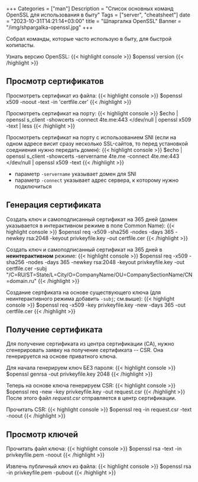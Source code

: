 +++
Categories = ["man"]
Description = "Список основных команд OpenSSL для использования в быту"
Tags = ["server", "cheatsheet"]
date = "2023-10-31T14:21:14+03:00"
title = "Шпаргалка OpenSSL"
Banner = "/img/shpargalka-openssl.jpg"
+++

Cобрал команды, которые часто использую в быту, для быстрой копипасты.
<!--more-->

Узнать версию OpenSSL:
{{< highlight console >}}
$openssl version
{{< /highlight >}}

## Просмотр сертификатов

Просмотреть сертификат из файла:
{{< highlight console >}}
$openssl x509 -noout -text -in 'certfile.cer'
{{< /highlight >}}

Просмотреть сертификат на порту:
{{< highlight console >}}
$echo | openssl s_client -showcerts -connect 4te.me:443 </dev/null | openssl x509 -text | less
{{< /highlight >}}

Просмотреть сертификат на порту с использованием SNI (если на одном адресе висит сразу несколько SSL-сайтов, то перед установкой соедниения нужно передать домен):
{{< highlight console >}}
$echo | openssl s_client -showcerts -servername 4te.me -connect 4te.me:443 </dev/null | openssl x509 -text
{{< /highlight >}}

* параметр `-servername` указывает домен для SNI
* параметр `-connect` указывает адрес сервера, к которому нужно подключиться

## Генерация сертификата

Создать ключ и самоподписанный сертификат на 365 дней (домен указывается в интерактивном режиме в поле Common Name):
{{< highlight console >}}
$openssl req -x509 -sha256 -nodes -days 365 -newkey rsa:2048 -keyout privkeyfile.key -out certfile.cer
{{< /highlight >}}

Создать ключ и самоподписанный сертификат на 365 дней в **неинтерактивном** режиме:
{{< highlight console >}}
$openssl req -x509 -sha256 -nodes -days 365 -newkey rsa:2048 -keyout privkeyfile.key -out certfile.cer -subj "/C=RU/ST=State/L=City/O=CompanyName/OU=CompanySectionName/CN=domain.ru"
{{< /highlight >}}

Создание сертфиката на основе существующего ключа (для неинтерактивного режима добавить `-subj`; см.выше):
{{< highlight console >}}
$openssl req -x509 -key privkeyfile.key -new -days 365 -out certfile.cer
{{< /highlight >}}

## Получение сертификата

Для получение сертификата из центра сертификации (CA), нужно сгенерировать заявку на получение сертификата -- CSR. Она генерируется на основе приватного ключа.

Для начала генерируем ключ БЕЗ пароля:
{{< highlight console >}}
$openssl genrsa -out privkeyfile.key 2048
{{< /highlight >}}

Теперь на основе ключа генерируем CSR:
{{< highlight console >}}
$openssl req -new -key privkeyfile.key -out request.csr
{{< /highlight >}}
После этого файл *request.csr* отправляется в центр сертификации.

Прочитать CSR:
{{< highlight console >}}
$openssl req -in request.csr -text -noout
{{< /highlight >}}


## Просмотр ключей

Прочитать файл ключа:
{{< highlight console >}}
$openssl rsa -text -in privkeyfile.pem -noout
{{< /highlight >}}

Извлечь публичный ключ из файла:
{{< highlight console >}}
$openssl rsa -in privkeyfile.pem -pubout
{{< /highlight >}}
